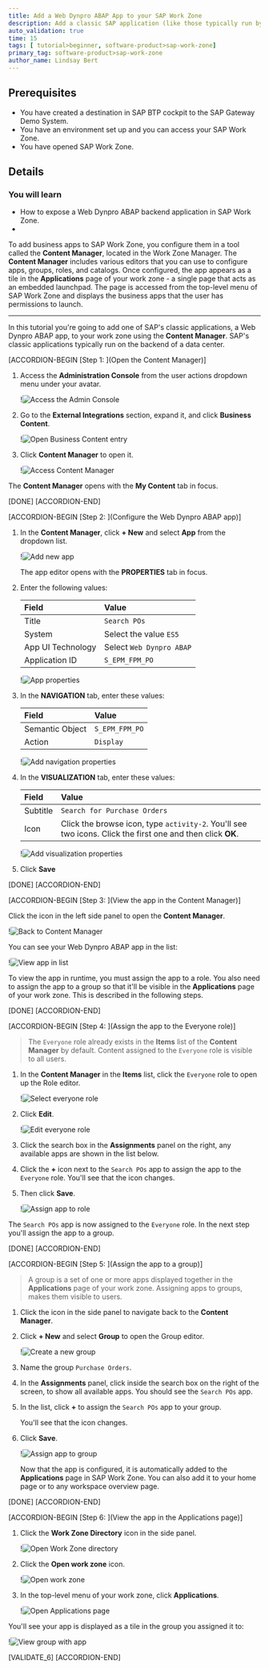 ```yaml
---
title: Add a Web Dynpro ABAP App to your SAP Work Zone
description: Add a classic SAP application (like those typically run by SAP customers on the data center backends), to your SAP Work Zone.
auto_validation: true
time: 15
tags: [ tutorial>beginner, software-product>sap-work-zone]
primary_tag: software-product>sap-work-zone
author_name: Lindsay Bert
---
```


## Prerequisites
 - You have created a destination in SAP BTP cockpit to the SAP Gateway Demo System.
 - You have an environment set up and you can access your SAP Work Zone.
 - You have opened SAP Work Zone.

## Details
### You will learn
  - How to expose a Web Dynpro ABAP backend application in SAP Work Zone.
  -


To add business apps to SAP Work Zone, you configure them in a tool called the **Content Manager**, located in the Work Zone Manager. The **Content Manager** includes various editors that you can use to configure apps, groups, roles, and catalogs. Once configured, the app appears as a tile in the **Applications** page of your work zone - a single page that acts as an embedded launchpad. The page is accessed from the top-level menu of SAP Work Zone and displays the business apps that the user has permissions to launch.

---

In this tutorial you're going to add one of SAP's classic applications, a Web Dynpro ABAP app, to your work zone using the **Content Manager**. SAP's classic applications typically run on the backend of a data center.

[ACCORDION-BEGIN [Step 1: ](Open the Content Manager)]

1. Access the **Administration Console** from the user actions dropdown menu under your avatar.

    !![Access the Admin Console](1-access-admin-console.png)

2. Go to the **External Integrations** section, expand it, and click **Business Content**.

    !![Open Business Content entry](2-open-business-content.png)

3. Click **Content Manager** to open it.

    !![Access Content Manager](3-access-content-manager.png)

The **Content Manager** opens with the **My Content** tab in focus.


[DONE]
[ACCORDION-END]

[ACCORDION-BEGIN [Step 2: ](Configure the Web Dynpro ABAP app)]

1. In the **Content Manager**, click **+ New** and select **App** from the dropdown list.

    !![Add new app](4-new-app.png)

    The app editor opens with the **PROPERTIES** tab in focus.

2. Enter the following values:

    |  Field     | Value
    |  :------------- | :-------------
    |  Title           | `Search POs`
    |  System          | Select the value `ES5`
    |  App UI Technology    | Select `Web Dynpro ABAP`
    |  Application ID           | `S_EPM_FPM_PO`

    !![App properties](5-app-properties.png)

3. In the **NAVIGATION** tab, enter these values:

    |  Field     | Value
    |  :------------- | :-------------
    |  Semantic Object           | `S_EPM_FPM_PO`
    |  Action          | `Display`

    !![Add navigation properties](6-navigation-properties.png)

4. In the **VISUALIZATION** tab, enter these values:

    |  Field     | Value
    |  :------------- | :-------------
    |  Subtitle           | `Search for Purchase Orders`
    |  Icon          | Click the browse icon, type `activity-2`. You'll see two icons. Click the first one and then click **OK**.

    !![Add visualization properties](7-visualization-properties.png)

5. Click **Save**



[DONE]
[ACCORDION-END]


[ACCORDION-BEGIN [Step 3: ](View the app in the Content Manager)]

Click the icon in the left side panel to open the **Content Manager**.

  !![Back to Content Manager](8-back.png)

You can see your Web Dynpro ABAP app in the list:

  !![View app in list](9-view-app.png)

To view the app in runtime, you must assign the app to a role. You also need to assign the app to a group so that it'll be visible in the **Applications** page of your work zone. This is described in the following steps.


[DONE]
[ACCORDION-END]

[ACCORDION-BEGIN [Step 4: ](Assign the app to the Everyone role)]

>The `Everyone` role already exists in the **Items** list of the **Content Manager** by default. Content assigned to the `Everyone` role is visible to all users.

1. In the **Content Manager** in the **Items** list, click the `Everyone` role to open up the Role editor.

    !![Select everyone role](10-everyone-role.png)

2. Click **Edit**.

    !![Edit everyone role](11-edit-role.png)

3. Click the search box in the **Assignments** panel on the right, any available apps are shown in the list below.

4. Click the **+** icon next to the `Search POs` app to assign the app to the `Everyone` role. You'll see that the icon changes.

5. Then click **Save**.

    !![Assign app to role](12-assign-app-to-role.png)

The `Search POs` app is now assigned to the `Everyone` role. In the next step you'll assign the app to a group.

[DONE]
[ACCORDION-END]

[ACCORDION-BEGIN [Step 5: ](Assign the app to a group)]

>A group is a set of one or more apps displayed together in the **Applications** page of your work zone. Assigning apps to groups, makes them visible to users.

1. Click the icon in the side panel to navigate back to the **Content Manager**.

2. Click **+ New** and select **Group** to open the Group editor.

    !![Create a new group](13-new-group.png)

3. Name the group `Purchase Orders`.

4. In the **Assignments** panel, click inside the search box on the right of the screen, to show all available apps. You should see the  `Search POs` app.  

5. In the list, click **+** to assign the `Search POs` app to your group.

    You'll see that the icon changes.

6. Click **Save**.

    !![Assign app to group](14-assign-app-to-group.png)

    Now that the app is configured, it is automatically added to the **Applications** page in SAP Work Zone. You can also add it to your home page or to any workspace overview page.

[DONE]
[ACCORDION-END]

[ACCORDION-BEGIN [Step 6: ](View the app in the Applications page)]

1. Click the **Work Zone Directory** icon in the side panel.

    !![Open Work Zone directory](15-open-workzone-directory.png)

2. Click the **Open work zone** icon.

    !![Open work zone](16-open-workzone.png)

3. In the top-level menu of your work zone, click **Applications**.

    !![Open Applications page](17-open-applications-page.png)

You'll see your app is displayed as a tile in the group you assigned it to:

  !![View group with app](18-view-groupwithapp.png)


[VALIDATE_6]
[ACCORDION-END]

